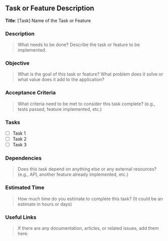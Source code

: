 ## Task or Feature Description

**Title**: [Task] Name of the Task or Feature

### Description
> What needs to be done? Describe the task or feature to be implemented.

### Objective
> What is the goal of this task or feature? What problem does it solve or what value does it add to the application?

### Acceptance Criteria
> What criteria need to be met to consider this task complete? (e.g., tests passed, feature implemented, etc.)

### Tasks
- [ ] Task 1
- [ ] Task 2
- [ ] Task 3

### Dependencies
> Does this task depend on anything else or any external resources? (e.g., API, another feature already implemented, etc.)

### Estimated Time
> How much time do you estimate to complete this task? (It could be an estimate in hours or days)

### Useful Links
> If there are any documentation, articles, or related issues, add them here.
